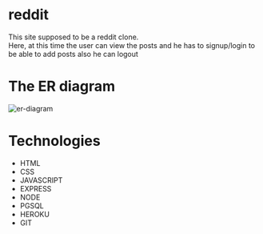 # reddit
This site supposed to be a reddit clone.  
Here, at this time the user can view the posts and he has to signup/login to be able to add posts also he can logout

# The ER diagram
![er-diagram](https://i.postimg.cc/0yM4rXcc/Screenshot-from-2022-09-13-00-22-45.png)

# Technologies
- HTML
- CSS
- JAVASCRIPT
- EXPRESS
- NODE
- PGSQL
- HEROKU
- GIT


